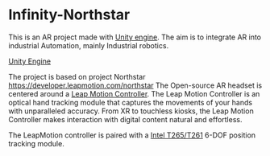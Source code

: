 # Infinity-Northstar
This is an AR project made with [Unity engine](https://unity.com/). The aim is to integrate AR into industrial Automation, mainly Industrial robotics.

[Unity Engine](/Images/UnitytImage.PNG)

The project is based on project Northstar https://developer.leapmotion.com/northstar
The Open-source AR headset is centered around a [Leap Motion Controller](https://cms.ultraleap.com/app/uploads/2020/02/HERO-UltraLeap_Product05342_edit.jpg). The Leap Motion Controller is an optical hand tracking module that captures the movements of your hands with unparalleled accuracy. From XR to touchless kiosks, the Leap Motion Controller makes interaction with digital content natural and effortless.

The LeapMotion controller is paired with a [Intel T265/T261](https://www.intelrealsense.com/tracking-camera-t265/) 6-DOF position tracking module.
